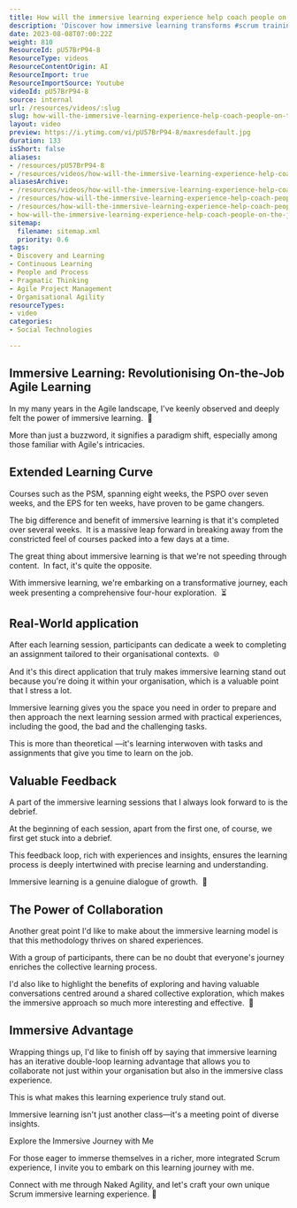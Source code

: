 ```yaml
---
title: How will the immersive learning experience help coach people on the job?
description: 'Discover how immersive learning transforms #scrum training into practical on-the-job coaching, enhancing skills and boosting team performance.'
date: 2023-08-08T07:00:22Z
weight: 810
ResourceId: pU57BrP94-8
ResourceType: videos
ResourceContentOrigin: AI
ResourceImport: true
ResourceImportSource: Youtube
videoId: pU57BrP94-8
source: internal
url: /resources/videos/:slug
slug: how-will-the-immersive-learning-experience-help-coach-people-on-the-job
layout: video
preview: https://i.ytimg.com/vi/pU57BrP94-8/maxresdefault.jpg
duration: 133
isShort: false
aliases:
- /resources/pU57BrP94-8
- /resources/videos/how-will-the-immersive-learning-experience-help-coach-people-on-the-job
aliasesArchive:
- /resources/videos/how-will-the-immersive-learning-experience-help-coach-people-on-the-job
- /resources/how-will-the-immersive-learning-experience-help-coach-people-on-the-job-2
- /resources/how-will-the-immersive-learning-experience-help-coach-people-on-the-job
- how-will-the-immersive-learning-experience-help-coach-people-on-the-job
sitemap:
  filename: sitemap.xml
  priority: 0.6
tags:
- Discovery and Learning
- Continuous Learning
- People and Process
- Pragmatic Thinking
- Agile Project Management
- Organisational Agility
resourceTypes:
- video
categories:
- Social Technologies

---
```

## Immersive Learning: Revolutionising On-the-Job Agile Learning

In my many years in the Agile landscape, I've keenly observed and deeply felt the power of immersive learning.  🚀 

More than just a buzzword, it signifies a paradigm shift, especially among those familiar with Agile's intricacies. 

## Extended Learning Curve 

Courses such as the PSM, spanning eight weeks, the PSPO over seven weeks, and the EPS for ten weeks, have proven to be game changers.  

The big difference and benefit of immersive learning is that it's completed over several weeks.  It is a massive leap forward in breaking away from the constricted feel of courses packed into a few days at a time.  

The great thing about immersive learning is that we're not speeding through content.  In fact, it's quite the opposite.  

With immersive learning, we're embarking on a transformative journey, each week presenting a comprehensive four-hour exploration.  ⏳ 

## Real-World application  

After each learning session, participants can dedicate a week to completing an assignment tailored to their organisational contexts.  🌐 

And it's this direct application that truly makes immersive learning stand out because you're doing it within your organisation, which is a valuable point that I stress a lot. 

Immersive learning gives you the space you need in order to prepare and then approach the next learning session armed with practical experiences, including the good, the bad and the challenging tasks.  

This is more than theoretical —it's learning interwoven with tasks and assignments that give you time to learn on the job. 

## **Valuable Feedback**  

A part of the immersive learning sessions that I always look forward to is the debrief.  

At the beginning of each session, apart from the first one, of course, we first get stuck into a debrief.  

This feedback loop, rich with experiences and insights, ensures the learning process is deeply intertwined with precise learning and understanding.  

Immersive learning is a genuine dialogue of growth.  🔁 

## The Power of Collaboration

Another great point I'd like to make about the immersive learning model is that this methodology thrives on shared experiences.  

With a group of participants, there can be no doubt that everyone's journey enriches the collective learning process.  

I'd also like to highlight the benefits of exploring and having valuable conversations centred around a shared collective exploration, which makes the immersive approach so much more interesting and effective.  🤝 

## Immersive Advantage 

Wrapping things up, I'd like to finish off by saying that immersive learning has an iterative double-loop learning advantage that allows you to collaborate not just within your organisation but also in the immersive class experience. 

This is what makes this learning experience truly stand out.  

Immersive learning isn't just another class—it's a meeting point of diverse insights. 

Explore the Immersive Journey with Me 

For those eager to immerse themselves in a richer, more integrated Scrum experience, I invite you to embark on this learning journey with me.  

Connect with me through Naked Agility, and let's craft your own unique Scrum immersive learning experience. 🌟
